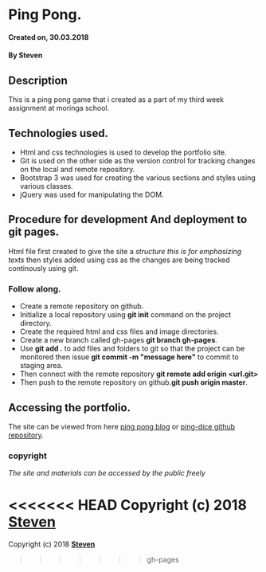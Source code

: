 # Ping Pong.
#### Created on, 30.03.2018
#### By **Steven**

## Description
This is a ping pong game that i created as a part of my third week assignment at moringa school.

## Technologies used.
* Html and css technologies is used to develop the portfolio site.
* Git is used on the other side as the version control for tracking changes on the local and remote repository.
* Bootstrap 3 was used for creating the various sections and styles using various classes.
* jQuery was used for manipulating the DOM.

## Procedure for development And deployment to git pages.
Html file first created to give the site a *structure this is for emphasizing texts* then styles added using css as the changes are being tracked continously using git.



### Follow along.

* Create a remote repository on github.
* Initialize a local repository using **git init** command on the project directory.
* Create the required html and css files and image directories.
* Create a new branch called gh-pages **git branch gh-pages**.
* Use **git add .** to add files and folders to git so that the project can be monitored then issue **git commit -m "message here"** to commit to staging area.
* Then connect with the remote repository **git remote add origin <url.git>**
* Then push to the remote repository on github.**git push origin master**.

## Accessing the portfolio.
The site can be viewed from here [ping pong blog](https://stevenndegwa.github.io/pig-dice/) or [ping-dice github repository](https://github.com/stevenndegwa/pig-dice).

### copyright
*The site and materials can be accessed by the public freely*

<<<<<<< HEAD
Copyright (c) 2018 **[Steven](https://github.com/StevenNdegwa)**
=======
Copyright (c) 2018 **[Steven](https://github.com/stevenndegwa)**
>>>>>>> gh-pages
